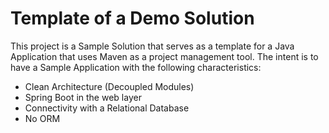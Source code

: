 # Template of a Demo Solution

This project is a Sample Solution that serves as a template for a Java Application that uses Maven as a project management
tool. The intent is to have a Sample Application with the following characteristics: 

- Clean Architecture (Decoupled Modules)
- Spring Boot in the web layer
- Connectivity with a Relational Database
- No ORM
